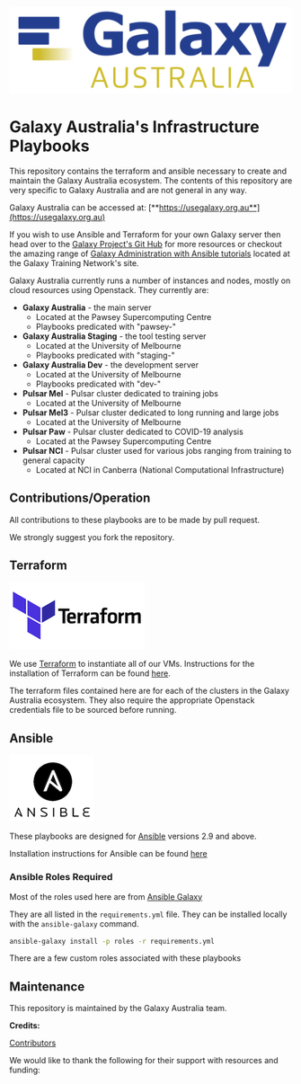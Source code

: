 ![galaxy_australia_logo.png](images/Galaxy_australia_white.png)

# Galaxy Australia's Infrastructure Playbooks

This repository contains the terraform and ansible necessary to create and maintain the Galaxy Australia ecosystem. The contents of this repository are very specific to Galaxy Australia and are not general in any way. 

Galaxy Australia can be accessed at: [**https://usegalaxy.org.au**](https://usegalaxy.org.au)

If you wish to use Ansible and Terraform for your own Galaxy server then head over to the [Galaxy Project's Git Hub](https://github.com/galaxyproject/) for more resources or checkout the amazing range of [Galaxy Administration with Ansible tutorials](https://training.galaxyproject.org/training-material/topics/admin/) located at the Galaxy Training Network's site.

Galaxy Australia currently runs a number of instances and nodes, mostly on cloud resources using Openstack. They currently are: 

* **Galaxy Australia** - the main server
    * Located at the Pawsey Supercomputing Centre
    * Playbooks predicated with "pawsey-"
* **Galaxy Australia Staging** - the tool testing server
    * Located at the University of Melbourne
    * Playbooks predicated with "staging-"
* **Galaxy Australia Dev** - the development server
    * Located at the University of Melbourne
    * Playbooks predicated with "dev-"
* **Pulsar Mel** - Pulsar cluster dedicated to training jobs
    * Located at the University of Melbourne
* **Pulsar Mel3** - Pulsar cluster dedicated to long running and large jobs
    * Located at the University of Melbourne
* **Pulsar Paw** - Pulsar cluster dedicated to COVID-19 analysis
    * Located at the Pawsey Supercomputing Centre
* **Pulsar NCI** - Pulsar cluster used for various jobs ranging from training to general capacity
    * Located at NCI in Canberra  (National Computational Infrastructure)

## Contributions/Operation

All contributions to these playbooks are to be made by pull request. 

We strongly suggest you fork the repository.

## Terraform

[![terraform_logo.png](images/terraform_logo.png)](https://terraform.io)

We use [Terraform](https://terraform.io) to instantiate all of our VMs. Instructions for the installation of Terraform can be found [here](https://learn.hashicorp.com/tutorials/terraform/install-cli).

The terraform files contained here are for each of the clusters in the Galaxy Australia ecosystem. They also require the appropriate Openstack credentials file to be sourced before running.

## Ansible

[![ansible_logo.png](images/ansible_logo.png)](https://www.ansible.com/)

These playbooks are designed for [Ansible](https://www.ansible.com) versions 2.9 and above.

Installation instructions for Ansible can be found [here](https://docs.ansible.com/ansible/latest/installation_guide/intro_installation.html)

### Ansible Roles Required

Most of the roles used here are from [Ansible Galaxy](https://galaxy.ansible.com/)

They are all listed in the `requirements.yml` file. They can be installed locally with the `ansible-galaxy` command.

```bash
ansible-galaxy install -p roles -r requirements.yml
```

There are a few custom roles associated with these playbooks

## Maintenance

This repository is maintained by the Galaxy Australia team.

**Credits:**

[Contributors](https://github.com/usegalaxy-au/infrastructure/graphs/contributors)


We would like to thank the following for their support with resources and funding:



